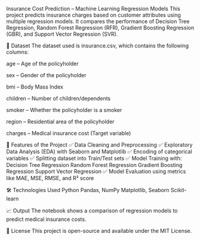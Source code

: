 Insurance Cost Prediction – Machine Learning Regression Models
This project predicts insurance charges based on customer attributes using multiple regression models. It compares the performance of Decision Tree Regression, Random Forest Regression (RFR), Gradient Boosting Regression (GBR), and Support Vector Regression (SVR).

📂 Dataset
The dataset used is insurance.csv, which contains the following columns:

age – Age of the policyholder

sex – Gender of the policyholder

bmi – Body Mass Index

children – Number of children/dependents

smoker – Whether the policyholder is a smoker

region – Residential area of the policyholder

charges – Medical insurance cost (Target variable)

🚀 Features of the Project
✅ Data Cleaning and Preprocessing
✅ Exploratory Data Analysis (EDA) with Seaborn and Matplotlib
✅ Encoding of categorical variables
✅ Splitting dataset into Train/Test sets
✅ Model Training with:
    Decision Tree Regression
    Random Forest Regression
    Gradient Boosting Regression
    Support Vector Regression
✅ Model Evaluation using metrics like MAE, MSE, RMSE, and R² score

🛠️ Technologies Used
Python
Pandas, NumPy
Matplotlib, Seaborn
Scikit-learn

📈 Output
The notebook shows a comparison of regression models to predict medical insurance costs.

📜 License
This project is open-source and available under the MIT License.
